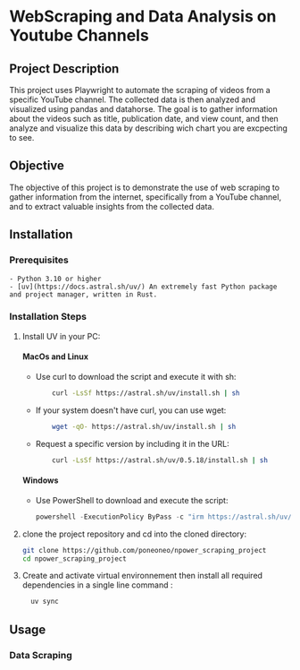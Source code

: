 # WebScraping and Data Analysis on Youtube Channels

## Project Description

This project uses Playwright to automate the scraping of videos from a specific YouTube channel. The collected data is then analyzed and visualized using pandas and datahorse. The goal is to gather information about the videos such as title, publication date, and view count, and then analyze and visualize this data by describing wich chart you are excpecting to see.

## Objective

The objective of this project is to demonstrate the use of web scraping to gather information from the internet, specifically from a YouTube channel, and to extract valuable insights from the collected data.

## Installation

### Prerequisites

    - Python 3.10 or higher
    - [uv](https://docs.astral.sh/uv/) An extremely fast Python package and project manager, written in Rust.

### Installation Steps

  1. Install UV in your PC:
     #### MacOs and Linux
      - Use curl to download the script and execute it with sh:
          ```bash
              curl -LsSf https://astral.sh/uv/install.sh | sh
          ```
      - If your system doesn't have curl, you can use wget:
          ```bash
              wget -qO- https://astral.sh/uv/install.sh | sh
          ```

      - Request a specific version by including it in the URL:
          ```bash
              curl -LsSf https://astral.sh/uv/0.5.18/install.sh | sh
          ```
     #### Windows
      - Use PowerShell to download and execute the script:
          ```powershell
          powershell -ExecutionPolicy ByPass -c "irm https://astral.sh/uv/0.5.18/install.ps1 | iex"
          ```
  2. clone the project repository and cd into the cloned directory:
      ```bash
      git clone https://github.com/poneoneo/npower_scraping_project
      cd npower_scraping_project
      ```

  3. Create and activate virtual environnement then install all required dependencies in a single line command :
      ```bash
        uv sync
      ```

## Usage

### Data Scraping

